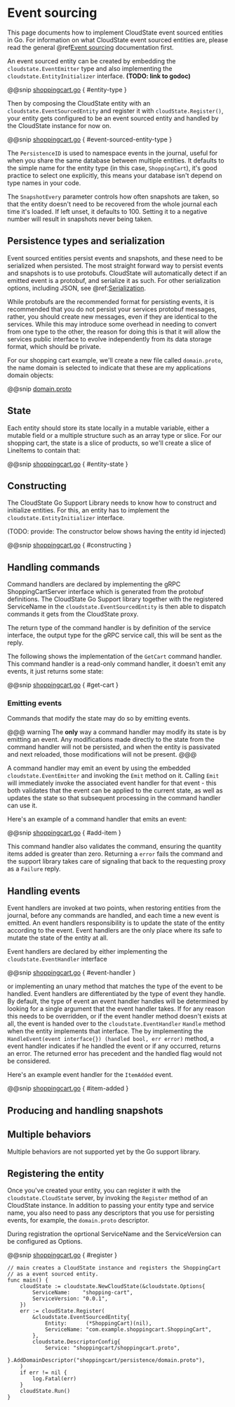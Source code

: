 # Event sourcing

This page documents how to implement CloudState event sourced entities in Go. For information on what CloudState event sourced entities are, please read the general @ref[Event sourcing](../../features/eventsourced.md) documentation first.

An event sourced entity can be created by embedding the `cloudstate.EventEmitter` type and also implementing the `cloudstate.EntityInitializer` interface. **(TODO: link to godoc)**

@@snip [shoppingcart.go](/docs/src/test/go/docs/user/eventsourced/shoppingcart.go) { #entity-type }

Then by composing the CloudState entity with an `cloudstate.EventSourcedEntity` and register it with `cloudState.Register()`, your entity gets configured to be an event sourced entity and handled by the CloudState instance for now on.

@@snip [shoppingcart.go](/docs/src/test/go/docs/user/eventsourced/eventsourced.go) { #event-sourced-entity-type }

The `PersistenceID` is used to namespace events in the journal, useful for when you share the same database between multiple entities. It defaults to the simple name for the entity type (in this case, `ShoppingCart`), it's good practice to select one explicitly, this means your database isn't depend on type names in your code.

The `SnapshotEvery` parameter controls how often snapshots are taken, so that the entity doesn't need to be recovered from the whole journal each time it's loaded. If left unset, it defaults to 100. Setting it to a negative number will result in snapshots never being taken.

## Persistence types and serialization

Event sourced entities persist events and snapshots, and these need to be serialized when persisted. The most straight forward way to persist events and snapshots is to use protobufs. CloudState will automatically detect if an emitted event is a protobuf, and serialize it as such. For other serialization options, including JSON, see @ref:[Serialization](serialization.md).

While protobufs are the recommended format for persisting events, it is recommended that you do not persist your services protobuf messages, rather, you should create new messages, even if they are identical to the services. While this may introduce some overhead in needing to convert from one type to the other, the reason for doing this is that it will allow the services public interface to evolve independently from its data storage format, which should be private.

For our shopping cart example, we'll create a new file called `domain.proto`, the name domain is selected to indicate that these are my applications domain objects:

@@snip [domain.proto](/docs/src/test/proto/domain.proto)

## State

Each entity should store its state locally in a mutable variable, either a mutable field or a multiple structure such as an array type or slice. For our shopping cart, the state is a slice of products, so we'll create a slice of LineItems to contain that:

@@snip [shoppingcart.go](/docs/src/test/go/docs/user/eventsourced/shoppingcart.go) { #entity-state }

## Constructing

The CloudState Go Support Library needs to know how to construct and initialize entities. For this, an entity has to implement the `cloudstate.EntityInitializer` interface.

(TODO: provide: The constructor below shows having the entity id injected)

@@snip [shoppingcart.go](/docs/src/test/go/docs/user/eventsourced/shoppingcart.go) { #constructing }

## Handling commands

Command handlers are declared by implementing the gRPC ShoppingCartServer interface which is generated from the protobuf definitions. The CloudState Go Support library together with the registered ServiceName in the `cloudstate.EventSourcedEntity` is then able to dispatch commands it gets from the CloudState proxy.

The return type of the command handler is by definition of the service interface, the output type for the gRPC service call, this will be sent as the reply.

The following shows the implementation of the `GetCart` command handler. This command handler is a read-only command handler, it doesn't emit any events, it just returns some state:

@@snip [shoppingcart.go](/docs/src/test/go/docs/user/eventsourced/shoppingcart.go) { #get-cart }

### Emitting events

Commands that modify the state may do so by emitting events.

@@@ warning
The **only** way a command handler may modify its state is by emitting an event. Any modifications made directly to the state from the command handler will not be persisted, and when the entity is passivated and next reloaded, those modifications will not be present.
@@@

A command handler may emit an event by using the embedded `cloudstate.EventEmitter` and invoking the `Emit` method on it. Calling `Emit` will immediately invoke the associated event handler for that event - this both validates that the event can be applied to the current state, as well as updates the state so that subsequent processing in the command handler can use it.

Here's an example of a command handler that emits an event:

@@snip [shoppingcart.go](/docs/src/test/go/docs/user/eventsourced/shoppingcart.go) { #add-item }

This command handler also validates the command, ensuring the quantity items added is greater than zero. Returning a `error` fails the command and the support library takes care of signaling that back to the requesting proxy as a `Failure` reply.  

## Handling events

Event handlers are invoked at two points, when restoring entities from the journal, before any commands are handled, and each time a new event is emitted. An event handlers responsibility is to update the state of the entity according to the event. Event handlers are the only place where its safe to mutate the state of the entity at all.

Event handlers are declared by either implementing the `cloudstate.EventHandler` interface

@@snip [shoppingcart.go](/docs/src/test/go/docs/user/eventsourced/event.go) { #event-handler }

or implementing an unary method that matches the type of the event to be handled. Event handlers are differentiated by the type of event they handle. By default, the type of event an event handler handles will be determined by looking for a single argument that the event handler takes. If for any reason this needs to be overridden, or if the event handler method doesn't exists at all, the event is handed over to the `cloudstate.EventHandler` `Handle` method when the entity implements that interface. The by implementing the `HandleEvent(event interface{}) (handled bool, err error)` method, a event handler indicates if he handled the event or if any occurred, returns an error. The returned error has precedent and the handled flag would not be considered.  

Here's an example event handler for the `ItemAdded` event.

@@snip [shoppingcart.go](/docs/src/test/go/docs/user/eventsourced/shoppingcart.go) { #item-added }

## Producing and handling snapshots

## Multiple behaviors

Multiple behaviors are not supported yet by the Go support library. 

## Registering the entity

Once you've created your entity, you can register it with the `cloudstate.CloudState` server, by invoking the `Register` method of an CloudState instance. In addition to passing your entity type and service name, you also need to pass any descriptors that you use for persisting events, for example, the `domain.proto` descriptor.

During registration the oprtional ServiceName and the ServiceVersion can be configured as Options.

@@snip [shoppingcart.go](/docs/src/test/go/docs/user/eventsourced/shoppingcart.go) { #register }

```
// main creates a CloudState instance and registers the ShoppingCart
// as a event sourced entity.
func main() {
	cloudState := cloudstate.NewCloudState(&cloudstate.Options{
		ServiceName:    "shopping-cart",
		ServiceVersion: "0.0.1",
	})
	err := cloudState.Register(
		&cloudstate.EventSourcedEntity{
			Entity:      (*ShoppingCart)(nil),
			ServiceName: "com.example.shoppingcart.ShoppingCart",
		},
		cloudstate.DescriptorConfig{
			Service: "shoppingcart/shoppingcart.proto",
		}.AddDomainDescriptor("shoppingcart/persistence/domain.proto"),
	)
	if err != nil {
		log.Fatal(err)
	}
	cloudState.Run()
}
```